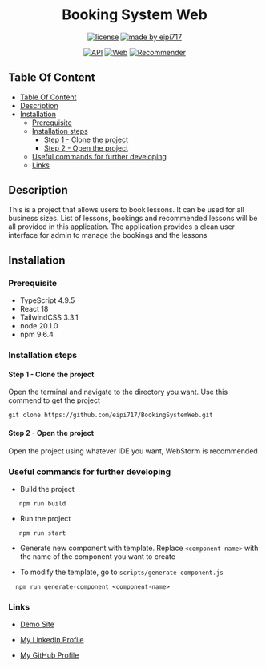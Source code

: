 <center> <h1>Booking System Web</h1> </center>
<div align="center">

[![license](https://img.shields.io/github/license/dec0dOS/amazing-github-template.svg?style=flat-square)](LICENSE)
[![made by eipi717](https://img.shields.io/badge/made%20by-eipi717-pink.svg?style=flat-square)](https://www.linkedin.com/in/nicholas-ho-954053216/)

[![API](https://img.shields.io/badge/Backend-API-yellow)](https://github.com/eipi717/BookingSystemAPI)
[![Web](https://img.shields.io/badge/Frontend-Web-purple)](https://github.com/eipi717/BookingSystemWeb)
[![Recommender](https://img.shields.io/badge/Component-Reconneder-blue)](https://github.com/eipi717/BookingSystemRecommender)

</div>

## Table Of Content
 * [Table Of Content](#table-of-content)
  * [Description](#description)
  * [Installation](#installation)
    * [Prerequisite](#prerequisite)
    * [Installation steps](#installation-steps)
      * [Step 1 - Clone the project](#step-1---clone-the-project)
      * [Step 2 - Open the project](#step-2---open-the-project)
    * [Useful commands for further developing](#useful-commands-for-further-developing)
    * [Links](#links)

## Description

This is a project that allows users to book lessons.
It can be used for all business sizes.
List of lessons, bookings and recommended lessons will be all provided in this application.
The application provides a clean user interface for admin to manage the bookings and the lessons

## Installation

### Prerequisite

- TypeScript 4.9.5
- React 18
- TailwindCSS 3.3.1
- node 20.1.0
- npm 9.6.4

### Installation steps

#### Step 1 - Clone the project

Open the terminal and navigate to the directory you want.
Use this commend to get the project

```shell
git clone https://github.com/eipi717/BookingSystemWeb.git
```

#### Step 2 - Open the project

Open the project using whatever IDE you want, WebStorm is recommended

### Useful commands for further developing

- Build the project

 ```shell
    npm run build
```

- Run the project

 ```shell
    npm run start
```

- Generate new component with template. Replace `<component-name>` with the name of the component you want to create

- To modify the template, go to `scripts/generate-component.js`
```shell
  npm run generate-component <component-name>

```

### Links

- [Demo Site](https://demo-site.booking-system.tech/)

- [My LinkedIn Profile](https://www.linkedin.com/in/chun-him-ho-954053216/)

- [My GitHub Profile](https://github.com/eipi717)


